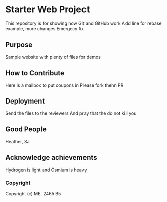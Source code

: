 # Starter Web Project

This repository is for showing how Git and GitHub work
Add line for rebase example, more changes
Emergecy fix

## Purpose

Sample website with plenty of files for demos

## How to Contribute

Here is a mailbox to put coupons in
Please fork thehn PR

## Deployment

Send the files to the reviewers
And pray that the do not kill you

## Good People

Heather, SJ


## Acknowledge achievements

Hydrogen is light and Osmium is heavy

### Copyright

Copyright (c) ME, 2465 B5
